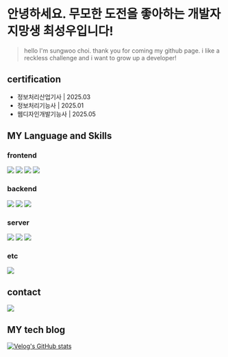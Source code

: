 # 안녕하세요. 무모한 도전을 좋아하는 개발자 지망생 최성우입니다!
>   hello I'm sungwoo choi. thank you for coming my github page. i like a reckless challenge and i want to grow up a developer!

## certification
- 정보처리산업기사 | 2025.03
- 정보처리기능사 | 2025.01
- 웹디자인개발기능사 | 2025.05

## MY Language and Skills
### frontend
<img src="https://img.shields.io/badge/html5-E34F26?&style=for-the-badge&logo=html5&logoColor=white" /> <img src="https://img.shields.io/badge/css-1572B6?&style=for-the-badge&logo=css3&logoColor=white" /> <img src="https://img.shields.io/badge/javascript-F7DF1E?&style=for-the-badge&logo=javascript&logoColor=white" /> <img src="https://img.shields.io/badge/react-61DAFB?&style=for-the-badge&logo=react&logoColor=white" /> 
### backend
<img src="https://img.shields.io/badge/php-777BB4?&style=for-the-badge&logo=php&logoColor=white" /> <img src="https://img.shields.io/badge/MYSQL-4479A1?&style=for-the-badge&logo=MYSQL&logoColor=white" /> <img src="https://img.shields.io/badge/node.js-5FA04E?&style=for-the-badge&logo=node.js&logoColor=white" />
### server
<img src="https://img.shields.io/badge/linux-FCC624?&style=for-the-badge&logo=linux&logoColor=white" /> <img src="https://img.shields.io/badge/Ubuntu-E95420?&style=for-the-badge&logo=Ubuntu&logoColor=white" /> <img src="https://img.shields.io/badge/Docker-2496ED?&style=for-the-badge&logo=Docker&logoColor=white" />
### etc
<img src="https://img.shields.io/badge/Git-F05032?&style=for-the-badge&logo=Git&logoColor=white" />

## contact
<a href="https://www.instagram.com/choitjddn31">
<img src="https://img.shields.io/badge/Instagram-E4405F?style=for-the-badge&logo=Instagram&logoColor=white"> 
</a>

## MY tech blog
[![Velog's GitHub stats](https://velog-readme-stats.vercel.app/api/badge?name=choitjddn0311)](https://velog.io/@choitjddn0311) 
<br>


<!-- [![Velog's GitHub stats](https://velog-readme-stats.vercel.app/api/list?name=choitjddn0311)](https://velog.io/@choitjddn0311) -->
